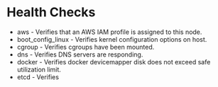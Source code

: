 # Health Checks

*   aws                 -   Verifies that an AWS IAM profile is assigned to this node.
*   boot_config_linux   -   Verifies kernel configuration options on host.
*   cgroup              -   Verifies cgroups have been mounted.
*   dns                 -   Verifies DNS servers are responding.
*   docker              -   Verifies docker devicemapper disk does not exceed safe utilization limit.
*   etcd                -   Verifies